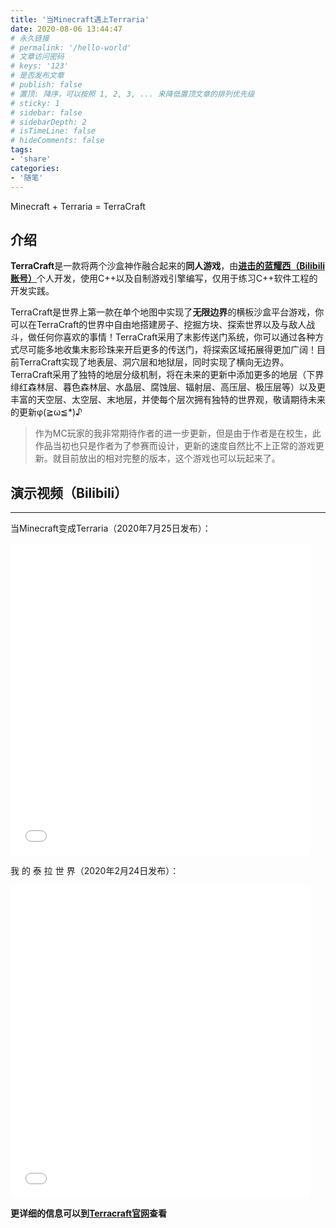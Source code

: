 ```yaml
---
title: '当Minecraft遇上Terraria'
date: 2020-08-06 13:44:47
# 永久链接
# permalink: '/hello-world'
# 文章访问密码
# keys: '123'
# 是否发布文章
# publish: false
# 置顶: 降序，可以按照 1, 2, 3, ... 来降低置顶文章的排列优先级
# sticky: 1
# sidebar: false
# sidebarDepth: 2
# isTimeLine: false
# hideComments: false
tags:
- 'share'
categories:
- '随笔'
---
```


Minecraft + Terraria = TerraCraft

<!-- more -->



## 介绍

**TerraCraft**是一款将两个沙盒神作融合起来的**同人游戏**，由[**进击的蓝耀西（Bilibili账号）**](https://space.bilibili.com/183654671/)个人开发，使用C++以及自制游戏引擎编写，仅用于练习C++软件工程的开发实践。

TerraCraft是世界上第一款在单个地图中实现了**无限边界**的横板沙盒平台游戏，你可以在TerraCraft的世界中自由地搭建房子、挖掘方块、探索世界以及与敌人战斗，做任何你喜欢的事情！TerraCraft采用了末影传送门系统，你可以通过各种方式尽可能多地收集末影珍珠来开启更多的传送门，将探索区域拓展得更加广阔！目前TerraCraft实现了地表层、洞穴层和地狱层，同时实现了横向无边界。TerraCraft采用了独特的地层分级机制，将在未来的更新中添加更多的地层（下界绯红森林层、暮色森林层、水晶层、腐蚀层、辐射层、高压层、极压层等）以及更丰富的天空层、太空层、末地层，并使每个层次拥有独特的世界观，敬请期待未来的更新φ(≧ω≦*)♪

> 作为MC玩家的我非常期待作者的进一步更新，但是由于作者是在校生，此作品当初也只是作者为了参赛而设计，更新的速度自然比不上正常的游戏更新。就目前放出的相对完整的版本，这个游戏也可以玩起来了。

## 演示视频（Bilibili）

------

当Minecraft变成Terraria（2020年7月25日发布）：

<iframe src="//player.bilibili.com/player.html?aid=926443273&bvid=BV1ZT4y1L7HM&cid=216505428&page=1" scrolling="no" border="0" frameborder="no" framespacing="0" allowfullscreen="true" style="width:95%;min-height:500px;"> </iframe>

我 的 泰 拉 世 界（2020年2月24日发布）：

<iframe src="//player.bilibili.com/player.html?aid=91225099&bvid=BV1H7411F7xv&cid=155758502&page=1" scrolling="no" border="0" frameborder="no" framespacing="0" allowfullscreen="true"  style="width:95%;min-height:500px;"> </iframe>



**更详细的信息可以到[Terracraft官网](http://blueyoshi.cn/terracraft)查看**